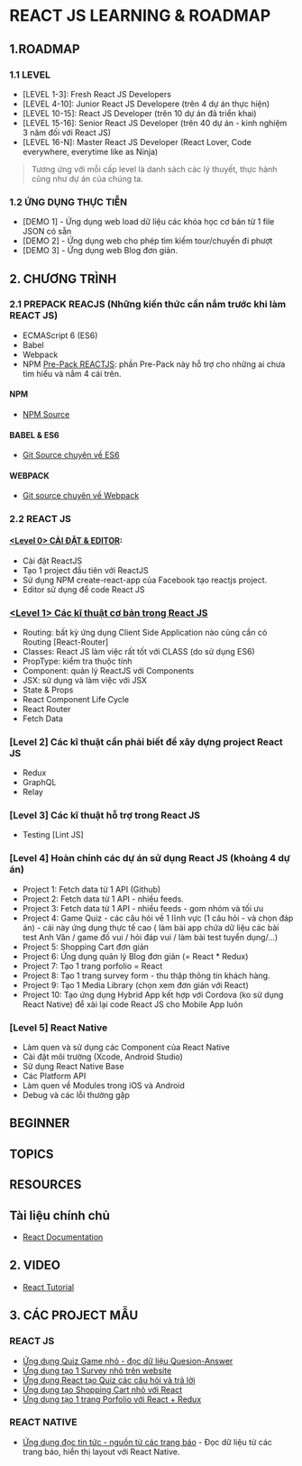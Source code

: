 # REACT JS LEARNING & ROADMAP

## 1.ROADMAP

### 1.1 LEVEL

* [LEVEL 1-3]: Fresh React JS Developers
* [LEVEL 4-10]: Junior React JS Developere (trên 4 dự án thực hiện)
* [LEVEL 10-15]: React JS Developer (trên 10 dự án đã triển khai)
* [LEVEL 15-16]: Senior React JS Developer (trên 40 dự án - kinh nghiệm 3 năm đối với React JS)
* [LEVEL 16-N]: Master React JS Developer (React Lover, Code everywhere, everytime like as Ninja)
> Tương ứng với mỗi cấp level là danh sách các lý thuyết, thực hành cũng như dự án của chúng ta.

### 1.2 ỨNG DỤNG THỰC TIỄN
* [DEMO 1] - Ứng dụng web load dữ liệu các khóa học cơ bản từ 1 file JSON có sẵn
* [DEMO 2] - Ứng dụng web cho phép tìm kiếm tour/chuyến đi phượt
* [DEMO 3] - Ứng dụng web Blog đơn giản.

## 2. CHƯƠNG TRÌNH

### 2.1 PREPACK REACJS (Những kiến thức cần nắm trước khi làm REACT JS)

* ECMAScript 6 (ES6)
* Babel
* Webpack
* NPM
[Pre-Pack REACTJS](https://github.com/nvminhtu/React/tree/master/prepack-reactjs): phần Pre-Pack này hỗ trợ cho những ai chưa tìm hiểu và nắm 4 cái trên.

#### NPM
* [NPM Source](https://github.com/nvminhtu/React/tree/master/prepack-reactjs/npm)

#### BABEL & ES6
* [Git Source chuyên về ES6](https://github.com/nvminhtu/LearnES6)

#### WEBPACK
* [Git source chuyên về Webpack](https://github.com/nvminhtu/webpack-run)

### 2.2 REACT JS

#### [<Level 0> CÀI ĐẶT & EDITOR](https://github.com/nvminhtu/React/tree/master/reactjs/level0/):
* Cài đặt ReactJS 
* Tạo 1 project đầu tiên với ReactJS
* Sử dụng NPM create-react-app của Facebook tạo reactjs project.
* Editor sử dụng để code React JS

### [<Level 1> Các kĩ thuật cơ bản trong React JS](https://github.com/nvminhtu/React/tree/master/reactjs/level1)
* Routing: bất kỳ ứng dụng Client Side Application nào cũng cần có Routing [React-Router]
* Classes: React JS làm việc rất tốt với CLASS (do sử dụng ES6)
* PropType: kiểm tra thuộc tính
* Component: quản lý ReactJS với Components
* JSX: sử dụng và làm việc với JSX
* State & Props
* React Component Life Cycle
* React Router
* Fetch Data

### [Level 2] Các kĩ thuật cần phải biết để xây dựng project React JS
* Redux
* GraphQL
* Relay

### [Level 3] Các kĩ thuật hỗ trợ trong React JS
* Testing [Lint JS]

### [Level 4] Hoàn chỉnh các dự án sử dụng React JS (khoảng 4 dự án)
* Project 1: Fetch data từ 1 API (Github)
* Project 2: Fetch data từ 1 API - nhiều feeds.
* Project 3: Fetch data từ 1 API - nhiều feeds - gom nhóm và tối ưu
* Project 4: Game Quiz - các câu hỏi về 1 lĩnh vực (1 câu hỏi - và chọn đáp án) - cái này ứng dụng thực tế cao ( làm bài app chứa dữ liệu các bài test Anh Văn / game đố vui / hỏi đáp vui / làm bài test tuyển dụng/...)
* Project 5: Shopping Cart đơn giản
* Project 6: Ứng dụng quản lý Blog đơn giản (= React * Redux)
* Project 7: Tạo 1 trang porfolio = React
* Project 8: Tạo 1 trang survey form - thu thập thông tin khách hàng.
* Project 9: Tạo 1 Media Library (chọn xem đơn giản với React)
* Project 10: Tạo ứng dụng Hybrid App kết hợp với Cordova (ko sử dụng React Native) để xài lại code React JS cho Mobile App luôn


### [Level 5] React Native 
* Làm quen và sử dụng các Component của React Native
* Cài đặt môi trường (Xcode, Android Studio)
* Sử dụng React Native Base
* Các Platform API
* Làm quen về Modules trong iOS và Android
* Debug và các lỗi thường gặp

## BEGINNER
## TOPICS
## RESOURCES
## Tài liệu chính chủ
* [React Documentation](https://facebook.github.io/react/docs/hello-world.html)


## 2. VIDEO
* [React Tutorial](https://www.youtube.com/watch?v=MhkGQAoc7bc&list=PLoYCgNOIyGABj2GQSlDRjgvXtqfDxKm5b)


## 3. CÁC PROJECT MẪU

### REACT JS

* [Ứng dụng Quiz Game nhỏ - đọc dữ liệu Quesion-Answer](https://github.com/davidrayoussef/react-quiz)
* [Ứng dụng tạo 1 Survey nhỏ trên website](https://github.com/mitchgavan/react-multi-choice-quiz)
* [Ứng dụng React tạo Quiz các câu hỏi và trả lời](https://github.com/gchandrasa/quiz-react)
* [Ứng dụng tạo Shopping Cart nhỏ với React](https://github.com/krzysu/reactjs-shopping-cart)
* [Ứng dụng tạo 1 trang Porfolio với React + Redux](https://github.com/caljrimmer/portfolio-redux-app)

### REACT NATIVE
* [Ứng dụng đọc tin tức - nguồn từ các trang báo](https://github.com/luulam/news) - Đọc dữ liệu từ các trang báo, hiển thị layout với React Native.

